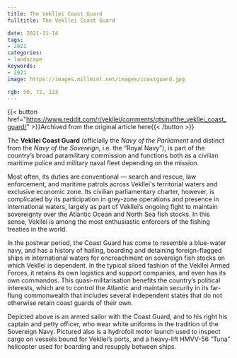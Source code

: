 ```yaml
---
title: The Vekllei Coast Guard
fulltitle: The Vekllei Coast Guard

date: 2021-11-14
tags:
- 2021
categories:
- landscape
keywords:
- 2021
image: https://images.millmint.net/images/coastguard.jpg

rgb: 50, 72, 123
---
```

{{< button href="https://www.reddit.com/r/vekllei/comments/qtsinv/the_vekllei_coast_guard/" >}}Archived from the original article here{{< /button >}}

The **Vekllei Coast Guard** (officially the *Navy of the Parliament* and distinct from the *Navy of the Sovereign*, i.e. the “Royal Navy”), is part of the country’s broad paramilitary commission and functions both as a civilian maritime police and military naval fleet depending on the mission.

Most often, its duties are conventional — search and rescue, law enforcement, and maritime patrols across Vekllei's territorial waters and exclusive economic zone. Its civilian parliamentary charter, however, is complicated by its participation in grey-zone operations and presence in international waters, largely as part of Vekllei’s ongoing fight to maintain sovereignty over the Atlantic Ocean and North Sea fish stocks. In this sense, Vekllei is among the most enthusiastic enforcers of the fishing treaties in the world.

In the postwar period, the Coast Guard has come to resemble a blue-water navy, and has a history of hailing, boarding and detaining foreign-flagged ships in international waters for encroachment on sovereign fish stocks on which Vekllei is dependent. In the typical siloed fashion of the Vekllei Armed Forces, it retains its own logistics and support companies, and even has its own commandos. This quasi-militarisation benefits the country’s political interests, which are to control the Atlantic and maintain security in its far-flung commonwealth that includes several independent states that do not otherwise retain coast guards of their own.

Depicted above is an armed sailor with the Coast Guard, and to his right his captain and petty officer, who wear white uniforms in the tradition of the Sovereign Navy. Pictured also is a hydrofoil motor launch used to inspect cargo on vessels bound for Vekllei’s ports, and a heavy-lift HMVV-56 “Tuna” helicopter used for boarding and resupply between ships.

